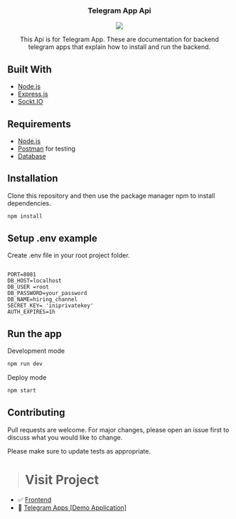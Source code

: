 <h3 align="center">Telegram App Api</h3>
  <p align="center">
   <img src="https://user-images.githubusercontent.com/74039235/119268981-91241080-bc1f-11eb-8c7d-f5f0b8135566.png" style="margin-left: auto; margin-right: auto;" />
  </p>
  <p align="center">
   This Api is for Telegram App. These are documentation for backend telegram apps that explain how to install and run the backend.
  </p>


## Built With
* [Node.js](https://nodejs.org/en/)
* [Express.js](https://expressjs.com/)
* [Sockt.IO](https://socket.io/)

## Requirements
* [Node.js](https://nodejs.org/en/)
* [Postman](https://www.getpostman.com/) for testing
* [Database](database-example.sql)

## Installation

Clone this repository and then use the package manager npm to install dependencies.


```bash
npm install
```

## Setup .env example

Create .env file in your root project folder.

```env

PORT=8081
DB_HOST=localhost
DB_USER =root
DB_PASSWORD=your_password
DB_NAME=hiring_channel
SECRET_KEY= 'iniprivatekey'
AUTH_EXPIRES=1h

```

## Run the app

Development mode

```bash
npm run dev
```

Deploy mode

```bash
npm start
```

## Contributing
Pull requests are welcome. For major changes, please open an issue first to discuss what you would like to change.

Please make sure to update tests as appropriate.


># Visit Project
- :white_check_mark: [Frontend](https://github.com/kevinfaridap/telegram-app-frontend)
- :rocket: [Telegram Apps [Demo Application]](https://mytelegram-app.netlify.app/)


